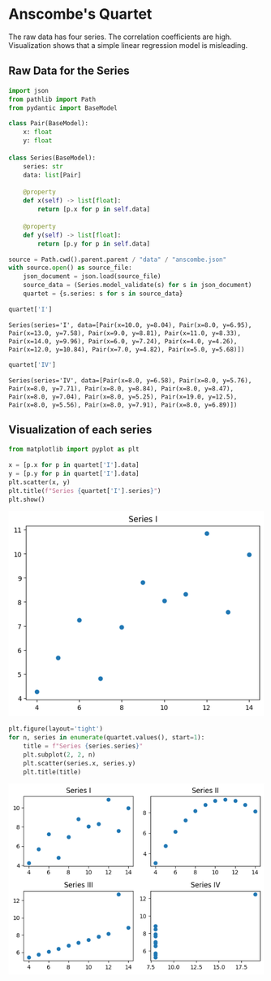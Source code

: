 # Anscombe's Quartet

The raw data has four series. The correlation coefficients are high.
Visualization shows that a simple linear regression model is misleading.

## Raw Data for the Series


```python
import json
from pathlib import Path
from pydantic import BaseModel
```


```python
class Pair(BaseModel):
    x: float
    y: float

class Series(BaseModel):
    series: str
    data: list[Pair]

    @property
    def x(self) -> list[float]:
        return [p.x for p in self.data]
        
    @property
    def y(self) -> list[float]:
        return [p.y for p in self.data]
```


```python
source = Path.cwd().parent.parent / "data" / "anscombe.json"
with source.open() as source_file:
    json_document = json.load(source_file)
    source_data = (Series.model_validate(s) for s in json_document)
    quartet = {s.series: s for s in source_data}
```


```python
quartet['I']
```




    Series(series='I', data=[Pair(x=10.0, y=8.04), Pair(x=8.0, y=6.95), Pair(x=13.0, y=7.58), Pair(x=9.0, y=8.81), Pair(x=11.0, y=8.33), Pair(x=14.0, y=9.96), Pair(x=6.0, y=7.24), Pair(x=4.0, y=4.26), Pair(x=12.0, y=10.84), Pair(x=7.0, y=4.82), Pair(x=5.0, y=5.68)])




```python
quartet['IV']
```




    Series(series='IV', data=[Pair(x=8.0, y=6.58), Pair(x=8.0, y=5.76), Pair(x=8.0, y=7.71), Pair(x=8.0, y=8.84), Pair(x=8.0, y=8.47), Pair(x=8.0, y=7.04), Pair(x=8.0, y=5.25), Pair(x=19.0, y=12.5), Pair(x=8.0, y=5.56), Pair(x=8.0, y=7.91), Pair(x=8.0, y=6.89)])



## Visualization of each series


```python
from matplotlib import pyplot as plt
```


```python
x = [p.x for p in quartet['I'].data]
y = [p.y for p in quartet['I'].data]
plt.scatter(x, y)
plt.title(f"Series {quartet['I'].series}")
plt.show()
```


    
![png](recipe_03_files/recipe_03_8_0.png)
    



```python
plt.figure(layout='tight')
for n, series in enumerate(quartet.values(), start=1):
    title = f"Series {series.series}"
    plt.subplot(2, 2, n)
    plt.scatter(series.x, series.y)
    plt.title(title)
```


    
![png](recipe_03_files/recipe_03_9_0.png)
    



